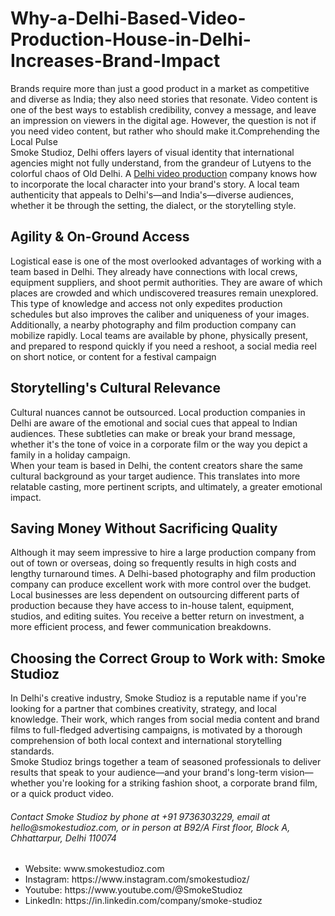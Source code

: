 <h1> Why-a-Delhi-Based-Video-Production-House-in-Delhi-Increases-Brand-Impact</h1>
Brands require more than just a good product in a market as competitive and diverse as India; they also need stories that resonate. Video content is one of the best ways to establish credibility, convey a message, and leave an impression on viewers in the digital age. However, the question is not if you need video content, but rather who should make it.Comprehending the Local Pulse<br>
Smoke Studioz, Delhi offers layers of visual identity that international agencies might not fully understand, from the grandeur of Lutyens to the colorful chaos of Old Delhi. A <a href="https://www.smokestudioz.com/" title"video production house in delhi" alt="video production house in delhi">Delhi video production</a> company knows how to incorporate the local character into your brand's story. A local team authenticity that appeals to Delhi's—and India's—diverse audiences, whether it be through the setting, the dialect, or the storytelling style.<br>
<h2>Agility & On-Ground Access</h2>
Logistical ease is one of the most overlooked advantages of working with a team based in Delhi. They already have connections with local crews, equipment suppliers, and shoot permit authorities. They are aware of which places are crowded and which undiscovered treasures remain unexplored. This type of knowledge and access not only expedites production schedules but also improves the caliber and uniqueness of your images.<br>
Additionally, a nearby photography and film production company can mobilize rapidly. Local teams are available by phone, physically present, and prepared to respond quickly if you need a reshoot, a social media reel on short notice, or content for a festival campaign<br>
<h2>Storytelling's Cultural Relevance</h2>
Cultural nuances cannot be outsourced. Local production companies in Delhi are aware of the emotional and social cues that appeal to Indian audiences. These subtleties can make or break your brand message, whether it's the tone of voice in a corporate film or the way you depict a family in a holiday campaign.<br>
When your team is based in Delhi, the content creators share the same cultural background as your target audience. This translates into more relatable casting, more pertinent scripts, and ultimately, a greater emotional impact.<br>
<h2>Saving Money Without Sacrificing Quality</h2>
Although it may seem impressive to hire a large production company from out of town or overseas, doing so frequently results in high costs and lengthy turnaround times. A Delhi-based photography and film production company can produce excellent work with more control over the budget.<br>
Local businesses are less dependent on outsourcing different parts of production because they have access to in-house talent, equipment, studios, and editing suites. You receive a better return on investment, a more efficient process, and fewer communication breakdowns.<br>
<h2>Choosing the Correct Group to Work with: Smoke Studioz</h2>
In Delhi's creative industry, Smoke Studioz is a reputable name if you're looking for a partner that combines creativity, strategy, and local knowledge. Their work, which ranges from social media content and brand films to full-fledged advertising campaigns, is motivated by a thorough comprehension of both local context and international storytelling standards.<br>
Smoke Studioz brings together a team of seasoned professionals to deliver results that speak to your audience—and your brand's long-term vision—whether you're looking for a striking fashion shoot, a corporate brand film, or a quick product video.<br>
<h6>Contact Smoke Studioz by phone at +91 9736303229, email at hello@smokestudioz.com, or in person at B92/A First floor, Block A, Chhattarpur, Delhi 110074</h6>
<ul>
 <li>Website: www.smokestudioz.com</li> 
 <li>Instagram: https://www.instagram.com/smokestudioz/</li> 
<li>Youtube: https://www.youtube.com/@SmokeStudioz</li> 
<li>LinkedIn: https://in.linkedin.com/company/smoke-studioz</li>
